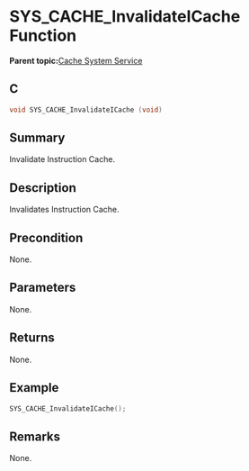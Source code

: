 # SYS\_CACHE\_InvalidateICache Function

**Parent topic:**[Cache System Service](GUID-4522BF0A-636F-448D-B87F-2342F8CBEB00.md)

## C

```c
void SYS_CACHE_InvalidateICache (void)
```

## Summary

Invalidate Instruction Cache.

## Description

Invalidates Instruction Cache.

## Precondition

None.

## Parameters

None.

## Returns

None.

## Example

```c
SYS_CACHE_InvalidateICache();
```

## Remarks

None.

